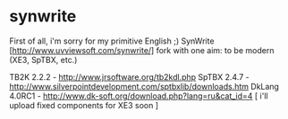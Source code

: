 synwrite
========

First of all, i'm sorry for my primitive English ;)
SynWrite [http://www.uvviewsoft.com/synwrite/] fork with one aim: to be modern (XE3, SpTBX, etc.)

TB2K 2.2.2 - http://www.jrsoftware.org/tb2kdl.php 
SpTBX 2.4.7 - http://www.silverpointdevelopment.com/sptbxlib/downloads.htm
DkLang 4.0RC1 - http://www.dk-soft.org/download.php?lang=ru&cat_id=4
[ i'll upload fixed components for XE3 soon ]
